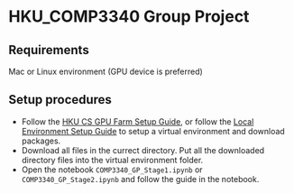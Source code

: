# HKU_COMP3340 Group Project

## Requirements

Mac or Linux environment (GPU device is preferred)

## Setup procedures
* Follow the <a href="https://github.com/WuKunhuan/HKU_COMP3340/tree/main/HKU%20CS%20GPU%20Farm" target="_blank">HKU CS GPU Farm Setup Guide</a>, or follow the <a href="https://github.com/WuKunhuan/HKU_COMP3340/tree/main/Local%20Environment%20Setup" target="_blank">Local Environment Setup Guide</a> to setup a virtual environment and download packages. 
* Download all files in the currect directory. Put all the downloaded directory files into the virtual environment folder. 
* Open the notebook ```COMP3340_GP_Stage1.ipynb``` or ```COMP3340_GP_Stage2.ipynb``` and follow the guide in the notebook. 
